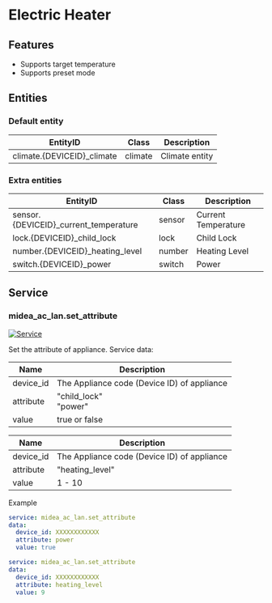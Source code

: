 # Electric Heater

## Features
- Supports target temperature
- Supports preset mode

## Entities
### Default entity
| EntityID                   | Class   | Description    |
|----------------------------|---------|----------------|
| climate.{DEVICEID}_climate | climate | Climate entity |

### Extra entities

| EntityID                              | Class  | Description         |
|---------------------------------------|--------|---------------------|
| sensor.{DEVICEID}_current_temperature | sensor | Current Temperature |
| lock.{DEVICEID}_child_lock            | lock   | Child Lock          |
| number.{DEVICEID}_heating_level       | number | Heating Level       |
| switch.{DEVICEID}_power               | switch | Power               |

## Service

### midea_ac_lan.set_attribute

[![Service](https://my.home-assistant.io/badges/developer_call_service.svg)](https://my.home-assistant.io/redirect/developer_call_service/?service=midea_ac_lan.set_attribute)

Set the attribute of appliance. Service data:

| Name      | Description                                 |
|-----------|---------------------------------------------|
| device_id | The Appliance code (Device ID) of appliance |
| attribute | "child_lock"<br/>"power"                    |
| value     | true or false                               |

| Name      | Description                                 |
|-----------|---------------------------------------------|
| device_id | The Appliance code (Device ID) of appliance |
| attribute | "heating_level"                             |
| value     | 1 - 10                                      |

Example
```yaml
service: midea_ac_lan.set_attribute
data:
  device_id: XXXXXXXXXXXX
  attribute: power
  value: true
```

```yaml
service: midea_ac_lan.set_attribute
data:
  device_id: XXXXXXXXXXXX
  attribute: heating_level
  value: 9
```